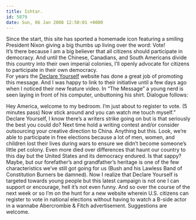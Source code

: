 ```yaml
---
title: Ishtar.
id: 5879
date: Sun, 06 Jan 2008 12:50:01 +0000
---
```


Since the start, this site has sported a homemade icon featuring a smiling President Nixon giving a big thumbs up living over the word: Vote!  
 It’s there because I am a big believer that all citizens should participate in democracy. And until the Chinese, Canadians, and South Americans divide this country into their own imperial colonies, I’ll openly advocate for citizens to participate in their own democracy.  
 For years the [Declare Yourself](http://www.declareyourself.com) website has done a great job of promoting this message. And I was happy to link to their initiative until a few days ago when I noticed their new feature video. In “The Message” a young nerd is seen laying in front of his computer, unbuttoning his shirt. Dialogue follows:

<div class="quote">Hey America, welcome to my bedroom. I’m just about to register to vote. (5 minutes pass) Now stick around and you can watch me touch myself.”</div>Declare Yourself, I know there’s a writers strike going on but is that seriously the best you could do? Next time hold a writing contest and/or consider outsourcing your creative direction to China. Anything but this.  
 Look, we’re able to participate in free elections because a lot of men, women, and children lost their lives during wars to ensure we didn’t become someone’s little pet colony. Even more died over differences that haunt our country to this day but the United States and its democracy endured. Is that sappy? Maybe, but our forefather’s and grandfather’s heritage is one of the few characteristics we’ve still got going for us (Bush and his Lawless Band of Constitution Burners be damned).  
 Now I realize that Declare Yourself is targeted towards young people but this latest campaign is not one I can support or encourage, hell it’s not even funny. And so over the course of the next week or so I’m on the hunt for a new website wherein U.S. citizens can register to vote in national elections without having to watch a B-side actor in a wannabe Abercrombie & Fitch advertisement. Suggestions are welcome.


